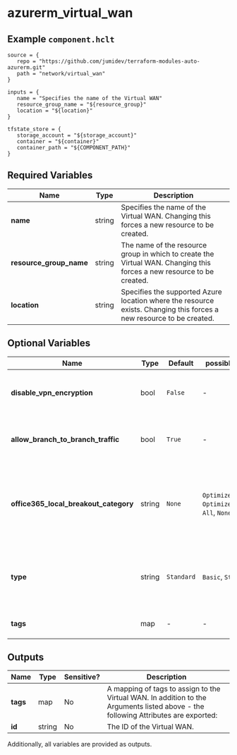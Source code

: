 # azurerm_virtual_wan



## Example `component.hclt`

```hcl
source = {
   repo = "https://github.com/jumidev/terraform-modules-auto-azurerm.git"   
   path = "network/virtual_wan"   
}

inputs = {
   name = "Specifies the name of the Virtual WAN"   
   resource_group_name = "${resource_group}"   
   location = "${location}"   
}

tfstate_store = {
   storage_account = "${storage_account}"   
   container = "${container}"   
   container_path = "${COMPONENT_PATH}"   
}

```

## Required Variables

| Name | Type |  Description |
| ---- | --------- |  ----------- |
| **name** | string |  Specifies the name of the Virtual WAN. Changing this forces a new resource to be created. | 
| **resource_group_name** | string |  The name of the resource group in which to create the Virtual WAN. Changing this forces a new resource to be created. | 
| **location** | string |  Specifies the supported Azure location where the resource exists. Changing this forces a new resource to be created. | 

## Optional Variables

| Name | Type |  Default  |  possible values |  Description |
| ---- | --------- |  ----------- | ----------- | ----------- |
| **disable_vpn_encryption** | bool |  `False`  |  -  |  Boolean flag to specify whether VPN encryption is disabled. Defaults to `false`. | 
| **allow_branch_to_branch_traffic** | bool |  `True`  |  -  |  Boolean flag to specify whether branch to branch traffic is allowed. Defaults to `true`. | 
| **office365_local_breakout_category** | string |  `None`  |  `Optimize`, `OptimizeAndAllow`, `All`, `None`  |  Specifies the Office365 local breakout category. Possible values include: `Optimize`, `OptimizeAndAllow`, `All`, `None`. Defaults to `None`. | 
| **type** | string |  `Standard`  |  `Basic`, `Standard`  |  Specifies the Virtual WAN type. Possible Values include: `Basic` and `Standard`. Defaults to `Standard`. | 
| **tags** | map |  -  |  -  |  A mapping of tags to assign to the Virtual WAN. | 



## Outputs

| Name | Type | Sensitive? | Description |
| ---- | ---- | --------- | --------- |
| **tags** | map | No  | A mapping of tags to assign to the Virtual WAN. In addition to the Arguments listed above - the following Attributes are exported: | 
| **id** | string | No  | The ID of the Virtual WAN. | 

Additionally, all variables are provided as outputs.

